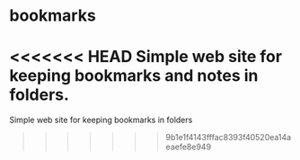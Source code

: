 # bookmarks
<<<<<<< HEAD
Simple web site for keeping bookmarks and notes in folders.
=======
Simple web site for keeping bookmarks in folders
>>>>>>> 9b1e1f4143fffac8393f40520ea14aeaefe8e949

